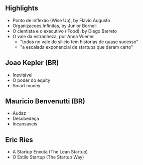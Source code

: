 ## Highlights
- Ponto de inflexão (Wise Up), by Flavio Augusto
- Organizacoes Infinitas, by Junior Borneli
- O cientista e o executivo (iFood), by Diego Barreto
- O vale da estranheza, por Anna Wiener
    - "todos no vale do silicio tem historias de quase sucesso"
    - "a escalada exponencial de startups que deram certo"

## Joao Kepler (BR)
- Inevitável
- O poder do equity
- Smart money

## Mauricio Benvenutti (BR)
- Audaz
- Desobedeça
- Incansáveis

## Eric Ries
- A Startup Enxuta (The Lean Startup)
- O Estilo Startup (The Startup Way)